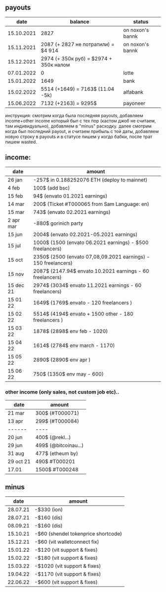 ## payouts
| date   | balance | status |
|--------|-----------------|------------|
| 15.10.2021 |  2827   | on noxon's bannk |
| 15.11.2021 |  2087 (+ 2827 не потратили) = $4 914  | on noxon's bannk |
| 15.12.2021 |  2974 (+ 350к руб) = $2974 + 350к налом  |  |
| 07.01.2022 |  0  | lotte | 
| 15.01.2022 |  1649  | bank |
| 15.02.2022 |  5514 (+1649) = 7163$ (11.04 -5k) | alfabank |
| 15.06.2022 |  7132 (+2163) = 9295$ | payoneer |



инструкция: смотрим когда была последняя payouts, добавляем income+other income который был с тех пор (кастом джоб не считаем, там индивидуально), добавляем в "minus" расходку. далее смотрим когда был последний payout, и считаем прибыль с той даты, добавляем новую строку в payouts и в статусе пишем у когдо бабки, после трат пишем wasted. 

## income:
  
| date   | amount | 
|--------|-----------------------------|
| 26 jan | -257$ in 0.188252076 ETH (deploy to mainnet)     | 
| 4 feb | 100$ (add bsc)  | 
| 15 feb | 94$ (envato 01.2021 earnings)  | 
| 14 mar | 200$ (Ticket #T000065 from Sam Language: en)  | 
| 15 mar | 743$ (envato 02.2021 earnings)  | 
| 2 apr mar | -880$ gorinich party  | 
| 15 jun | 2004$ (envato 02.2021-05.2021 earnings)  | 
| 15 jul | 1000$ (1500 (envato 06.2021 earnings) - $500 freelancers) | 
| 15 oct | 2350$ (2500 (envato 07,08,09.2021 earnings) - 150 freelancers) | 
| 15 nov | 2087$ (2147.94$ envato 10.2021 earnings - 60 freelancers) | 
| 15 dec 21 | 2974$ (3034$ envato 11.2021 earnings - 60 freelancers) | 
| 15 01 22 | 1649$ (1769$ envato - 120 freelancers ) |
| 15 02 22 | 5514$ (4194$ envato + 1500 other - 180 freelancers ) |
| 15 03 22 | 1878$ (2898$ env feb - 1020) |
| 15 04 22 | 1614$ (2784$ env march - 1170) |
| 15 05 22 | 2890$ (2890$ env apr ) |
| 15 06 22 | 750$ (1350$ env may - 600) |

### other income (only sales, not custom job etc)..
| date   | amount | 
|--------|-----------------------------|
| 21 mar | 300$ (#T000071) |
| 13 apr | 299$ (#T000084) |
| ------ | ---- |
| 20 jun | 400$ (@rekl...) |
| 29 jun | 499$ (@bitcoinau...) |
| 31 aug | 477$ (etheum by) |
| 29 oct 21 | 490$ #T000201  |
| 17.01 | 1500$ #T000248 |

## minus
| date   | amount | 
|--------|-----------------------------|
| 28.07.21 |  -$330 (ion)   |
| 28.07.21 |  -$160 (dis)   |
| 08.09.21 |  -$160 (dis)   |
| 15.10.21 |  -$60 (shendel tokenprice shortcode)   |
| 15.12.21 |  -$60 (vit walletconnect fix)   |
| 15.01.22 |  -$120 (vit support & fixes)   |
| 15.02.22 |  -$180 (vit support & fixes)   |
| 15.03.22 |  -$1020 (vit support & fixes)   |
| 19.04.22 |  -$1170 (vit support & fixes)   |
| 22.06.22 |  -$600 (vit support & fixes)   |


